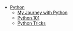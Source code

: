 * [Python](../)
  * [My Journey with Python](./my-journey-with-python/README)
  * [Python 101](./python101/README)
  * [Python Tricks](./python-tricks/README)
